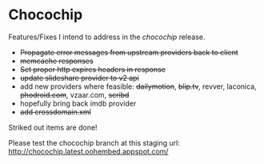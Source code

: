 # Chocochip #

Features/Fixes I intend to address in the _chocochip_ release.

  * ~~Propagate error messages from upstream providers back to client~~
  * ~~memcache responses~~
  * ~~Set proper http expires headers in response~~
  * ~~update slideshare provider to v2 api~~
  * add new providers where feasible: ~~dailymotion~~, ~~blip.tv~~, revver, laconica, ~~phodroid.com~~, vzaar.com, ~~scribd~~
  * hopefully bring back imdb provider
  * ~~add crossdomain.xml~~

Striked out items are done!

Please test the chocochip branch at this staging url: http://chocochip.latest.oohembed.appspot.com/